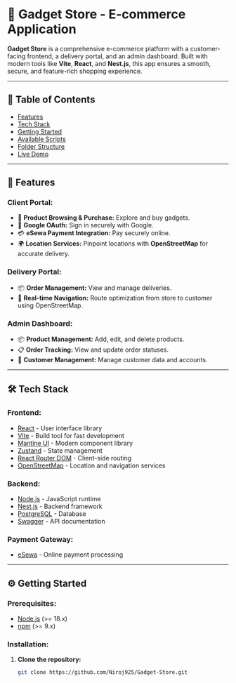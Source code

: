 # 📱 **Gadget Store - E-commerce Application**

**Gadget Store** is a comprehensive e-commerce platform with a customer-facing frontend, a delivery portal, and an admin dashboard. Built with modern tools like **Vite**, **React**, and **Nest.js**, this app ensures a smooth, secure, and feature-rich shopping experience.

---

## 📑 **Table of Contents**  

- [Features](#features)  
- [Tech Stack](#tech-stack)  
- [Getting Started](#getting-started)  
- [Available Scripts](#available-scripts)  
- [Folder Structure](#folder-structure)  
- [Live Demo](#live-demo)  

---

## 🚀 **Features**  

### **Client Portal:**  
- 🛒 **Product Browsing & Purchase:** Explore and buy gadgets.  
- 🔐 **Google OAuth:** Sign in securely with Google.  
- 💳 **eSewa Payment Integration:** Pay securely online.  
- 🌍 **Location Services:** Pinpoint locations with **OpenStreetMap** for accurate delivery.  

### **Delivery Portal:**  
- 📦 **Order Management:** View and manage deliveries.  
- 🧭 **Real-time Navigation:** Route optimization from store to customer using OpenStreetMap.  

### **Admin Dashboard:**  
- 📦 **Product Management:** Add, edit, and delete products.  
- 📋 **Order Tracking:** View and update order statuses.  
- 👥 **Customer Management:** Manage customer data and accounts.  

---

## 🛠️ **Tech Stack**  

### **Frontend:**  
- [React](https://reactjs.org/) - User interface library  
- [Vite](https://vitejs.dev/) - Build tool for fast development  
- [Mantine UI](https://mantine.dev/) - Modern component library  
- [Zustand](https://github.com/pmndrs/zustand) - State management  
- [React Router DOM](https://reactrouter.com/) - Client-side routing  
- [OpenStreetMap](https://www.openstreetmap.org/) - Location and navigation services  

### **Backend:**  
- [Node.js](https://nodejs.org/) - JavaScript runtime  
- [Nest.js](https://nestjs.com/) - Backend framework  
- [PostgreSQL](https://www.postgresql.org/) - Database  
- [Swagger](https://swagger.io/) - API documentation  

### **Payment Gateway:**  
- [eSewa](https://esewa.com.np/) - Online payment processing  

---

## ⚙️ **Getting Started**  

### **Prerequisites:**  
- [Node.js](https://nodejs.org/) (>= 18.x)  
- [npm](https://www.npmjs.com/) (>= 9.x)  

### **Installation:**  

1. **Clone the repository:**  
   ```bash  
   git clone https://github.com/Niroj925/Gadget-Store.git  
